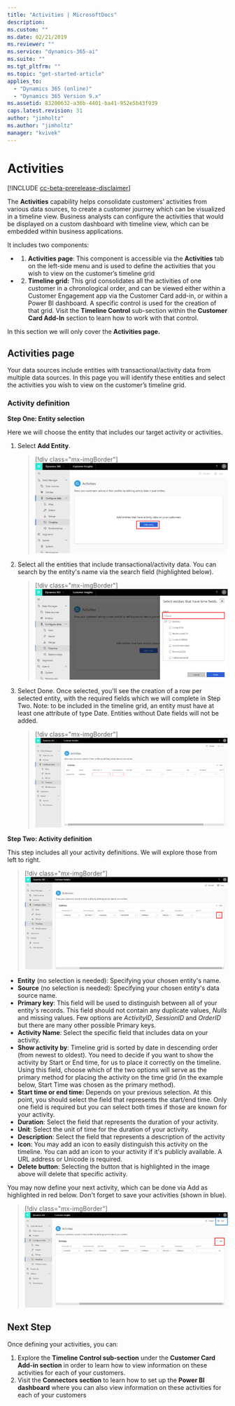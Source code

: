 ```yaml
---
title: "Activities | MicrosoftDocs"
description: 
ms.custom: ""
ms.date: 02/21/2019
ms.reviewer: ""
ms.service: "dynamics-365-ai"
ms.suite: ""
ms.tgt_pltfrm: ""
ms.topic: "get-started-article"
applies_to: 
  - "Dynamics 365 (online)"
  - "Dynamics 365 Version 9.x"
ms.assetid: 83200632-a36b-4401-ba41-952e5b43f939
caps.latest.revision: 31
author: "jimholtz"
ms.author: "jimholtz"
manager: "kvivek"
---
```

# Activities

[!INCLUDE [cc-beta-prerelease-disclaimer](../includes/cc-beta-prerelease-disclaimer.md)]

The **Activities** capability helps consolidate customers’ activities from various data sources, to create a customer journey which can be visualized in a timeline view. Business analysts can configure the activities that would be displayed on a custom dashboard with timeline view, which can be embedded within business applications.

It includes two components:
- 1. **Activities page**: This component is accessible via the **Activities** tab on the left-side menu and is used to define the activities that you wish to view on the customer’s timeline grid
- 2. **Timeline grid:** This grid consolidates all the activities of one customer in a chronological order, and can be viewed either within a Customer Engagement app via the Customer Card add-in, or within a Power BI dashboard. A specific control is used for the creation of that grid. Visit the **Timeline Control** sub-section within the **Customer Card Add-In** section to learn how to work with that control.

In this section we will only cover the **Activities page.**

## Activities page

Your data sources include entities with transactional/activity data from multiple data sources. In this page you will identify these entities and select the activities you wish to view on the customer’s timeline grid.

### Activity definition

**Step One: Entity selection**

Here we will choose the entity that includes our target activity or activities.

1. Select **Add Entity**.
  
   > [!div class="mx-imgBorder"] 
   > ![](media/activities-add-entity.png "Activities add entity")

2. Select all the entities that include transactional/activity data. You can search by the entity's name via the search field (highlighted below).
   
   > [!div class="mx-imgBorder"] 
   > ![](media/activities-search-entities.png "Activities search entities")

3. Select Done. Once selected, you'll see the creation of a row per selected entity, with the required fields which we will complete in Step Two. Note: to be included in the timeline grid, an entity must have at least one attribute of type Date. Entities without Date fields will not be added. 
 
   > [!div class="mx-imgBorder"] 
   > ![](media/activities-entities-define.png "Activities define entities")

**Step Two: Activity definition**

This step includes all your activity definitions. We will explore those from left to right.

> [!div class="mx-imgBorder"] 
> ![](media/activities-entities-close.png "Activities entities close")
    
- **Entity** (no selection is needed): Specifying your chosen entity's name.
- **Source** (no selection is needed): Specifying your chosen entity's data source name.
- **Primary key**: This field will be used to distinguish between all of your entity's records. This field should not contain any duplicate values, *Nulls* and missing values. Few options are *ActivityID*, *SessionID* and *OrderID* but there are many other possible Primary keys.
- **Activity Name**: Select the specific field that includes data on your activity. 
- **Show activity by**: Timeline grid is sorted by date in descending order (from newest to oldest). You need to decide if you want to show the activity by Start or End time, for us to place it correctly on the timeline. Using this field, choose which of the two options will serve as the primary method for placing the activity on the time grid (in the example below, Start Time was chosen as the primary method).
- **Start time or end time:** Depends on your previous selection. At this point, you should select the field that represents the start/end time. Only one field is required but you can select both times if those are known for your activity.
- **Duration**: Select the field that represents the duration of your activity.
- **Unit**: Select the unit of time for the duration of your activity.
- **Description**: Select the field that represents a description of the activity
- **Icon**: You may add an icon to easily distinguish this activity on the timeline. You can add an icon to your activity if it's publicly available. A URL address or Unicode is required.
- **Delete button**: Selecting the button that is highlighted in the image above will delete that specific activity.

  
You may now define your next activity, which can be done via Add as highlighted in red below. Don't forget to save your activities (shown in blue).

> [!div class="mx-imgBorder"] 
> ![](media/activities-add-save-entity.png "Activities entities add and save")
   
## Next Step
Once defining your activities, you can:
1. Explore the **Timeline Control sub-section** under the **Customer Card Add-in section** in order to learn how to view information on these activities for each of your customers.
2. Visit the **Connectors section** to learn how to set up the **Power BI dashboard** where you can also view information on these activities for each of your customers 
 




 
